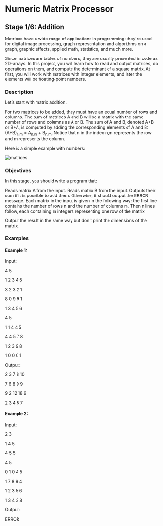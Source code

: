 # Numeric Matrix Processor

## Stage 1/6: Addition
Matrices have a wide range of applications in programming: they're used for digital image processing, graph representation and algorithms on a graph, graphic effects, applied math, statistics, and much more.

Since matrices are tables of numbers, they are usually presented in code as 2D-arrays. In this project, you will learn how to read and output matrices, do operations on them, and compute the determinant of a square matrix. At first, you will work with matrices with integer elements, and later the elements will be floating-point numbers.

### Description
Let’s start with matrix addition.

For two matrices to be added, they must have an equal number of rows and columns. The sum of matrices A and B will be a matrix with the same number of rows and columns as A or B. The sum of A and B, denoted A+B or B+A, is computed by adding the corresponding elements of A and B: (A+B)<sub>n,m</sub> = A<sub>n,m</sub> + B<sub>n,m</sub>. Notice that n in the index n,m represents the row and m represents the column.

Here is a simple example with numbers:

![matrices](https://i.imgur.com/qJ4DqRV.png)
### Objectives
In this stage, you should write a program that:

Reads matrix A from the input.
Reads matrix B from the input.
Outputs their sum if it is possible to add them. Otherwise, it should output the ERROR message.
Each matrix in the input is given in the following way: the first line contains the number of rows n and the number of columns m. Then n lines follow, each containing m integers representing one row of the matrix.

Output the result in the same way but don't print the dimensions of the matrix.

### Examples
#### Example 1:

Input:

4 5

1 2 3 4 5

3 2 3 2 1

8 0 9 9 1

1 3 4 5 6

4 5

1 1 4 4 5

4 4 5 7 8

1 2 3 9 8

1 0 0 0 1

Output:

2 3 7 8 10

7 6 8 9 9

9 2 12 18 9

2 3 4 5 7

#### Example 2:

Input:

2 3

1 4 5

4 5 5

4 5

0 1 0 4 5

1 7 8 9 4

1 2 3 5 6

1 3 4 3 8

Output:

ERROR
